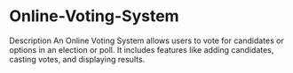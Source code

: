 # Online-Voting-System

Description
An Online Voting System allows users to vote for candidates or options in an election or poll. It includes features like adding candidates, casting votes, and displaying results.

